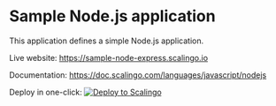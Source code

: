 # Sample Node.js application

This application defines a simple Node.js application.

Live website: https://sample-node-express.scalingo.io

Documentation: https://doc.scalingo.com/languages/javascript/nodejs

Deploy in one-click: [![Deploy to Scalingo](https://cdn.scalingo.com/deploy/button.svg)](https://my.scalingo.com/deploy)
